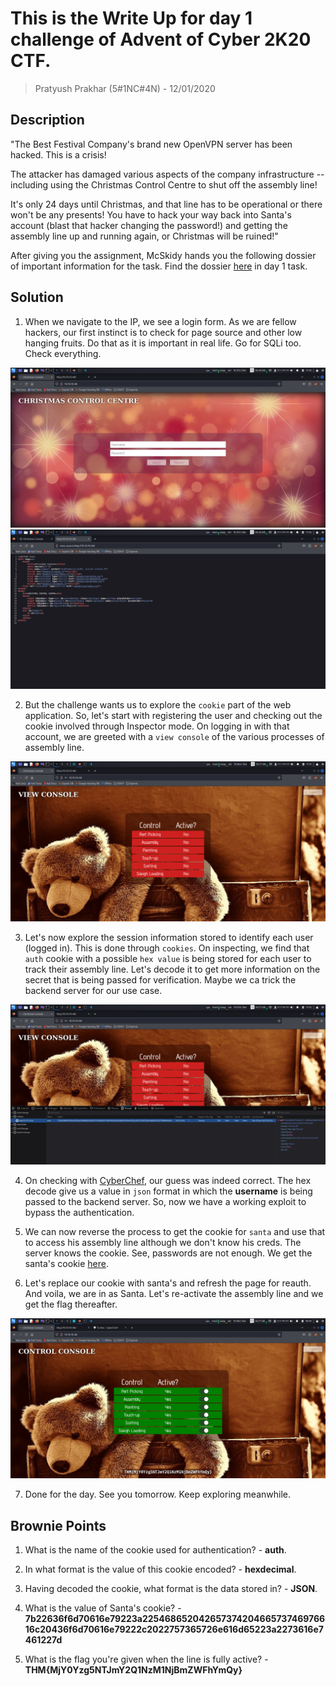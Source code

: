 # This is the Write Up for day 1 challenge of Advent of Cyber 2K20 CTF.

> Pratyush Prakhar (5#1NC#4N) - 12/01/2020

## Description

"The Best Festival Company's brand new OpenVPN server has been hacked. This is a crisis!

The attacker has damaged various aspects of the company infrastructure -- including using the Christmas Control Centre to shut off the assembly line!

It's only 24 days until Christmas, and that line has to be operational or there won't be any presents! You have to hack your way  back into Santa's account (blast that hacker changing the password!) and getting the assembly line up and running again, or Christmas will be ruined!"

After giving you the assignment, McSkidy hands you the following dossier of important information for the task. Find the dossier [here](https://tryhackme.com/room/adventofcyber2) in day 1 task.


## Solution

1. When we navigate to the IP, we see a login form. As we are fellow hackers, our first instinct is to check for page source and other low hanging fruits. Do that as it is important in real life. Go for SQLi too. Check everything.

![Alt text](images/web.png)
\
![Alt text](images/ps.png)

2. But the challenge wants us to explore the `cookie` part of the web application. So, let's start with registering the user and checking out the cookie involved through Inspector mode. On logging in with that account, we are greeted with a `view console` of the various processes of assembly line.

![Alt text](images/al.png)

3. Let's now explore the session information stored to identify each user (logged in). This is done through `cookies`. On inspecting, we find that `auth` cookie with a possible `hex value` is being stored for each user to track their assembly line. Let's decode it to get more information on the secret that is being passed for verification. Maybe we ca trick the backend server for our use case.

![Alt text](images/mycookie.png)

4. On checking with [CyberChef](https://gchq.github.io/CyberChef/#recipe=From_Hex('None')&input=N2IyMjYzNmY2ZDcwNjE2ZTc5MjIzYTIyNTQ2ODY1MjA0MjY1NzM3NDIwNDY2NTczNzQ2OTc2NjE2YzIwNDM2ZjZkNzA2MTZlNzkyMjJjMjAyMjc1NzM2NTcyNmU2MTZkNjUyMjNhMjI3MzY4Njk2ZTYzNjg2MTZlMjI3ZA), our guess was indeed correct. The hex decode give us a value in `json` format in which the **username** is being passed to the backend server. So, now we have a working exploit to bypass the authentication. 

5. We can now reverse the process to get the cookie for `santa` and use that to access his assembly line although we don't know his creds. The server knows the cookie. See, passwords are not enough. We get the santa's cookie [here](https://gchq.github.io/CyberChef/#recipe=To_Hex('None',0)&input=eyJjb21wYW55IjoiVGhlIEJlc3QgRmVzdGl2YWwgQ29tcGFueSIsICJ1c2VybmFtZSI6InNhbnRhIn0).

6. Let's replace our cookie with santa's and refresh the page for reauth. And voila, we are in as Santa. Let's re-activate the assembly line and we get the flag thereafter. 

![Alt text](images/flag.png)

7. Done for the day. See you tomorrow. Keep exploring meanwhile.

## Brownie Points

1. What is the name of the cookie used for authentication? - **auth**.

2. In what format is the value of this cookie encoded? - **hexdecimal**.

3. Having decoded the cookie, what format is the data stored in? - **JSON**.

4. What is the value of Santa's cookie? - **7b22636f6d70616e79223a22546865204265737420466573746976616c20436f6d70616e79222c2022757365726e616d65223a2273616e7461227d**

5. What is the flag you're given when the line is fully active? - **THM{MjY0Yzg5NTJmY2Q1NzM1NjBmZWFhYmQy}**